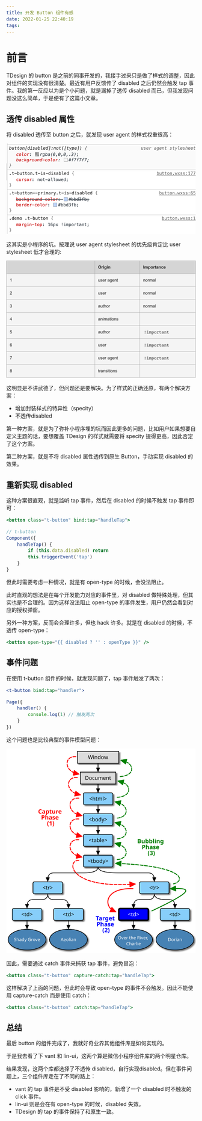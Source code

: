 ```yaml
---
title: 开发 Button 组件有感
date: 2022-01-25 22:40:19
tags:
---
```


# 前言

TDesign 的 button 是之前的同事开发的，我接手过来只是做了样式的调整，因此对组件的实现没有很清楚。最近有用户反馈传了 disabled 之后仍然会触发 tap 事件。我的第一反应以为是个小问题，就是漏掉了透传 disabled 而已，但我发现问题没这么简单，于是便有了这篇小文章。

<!-- more -->

## 透传 disabled 属性

将 disabled 透传至 button 之后，就发现 user agent 的样式权重很高：

![小程序最终样式](images/miniprogram/user-agent.png)

这其实是小程序的坑。按理说 user agent stylesheet 的优先级肯定比 user stylesheet 低才合理的:

![CSS 层叠样式优先级](images/miniprogram/css-cascade.png)

这明显是不讲武德了，但问题还是要解决。为了样式的正确还原，有两个解决方案：

- 增加封装样式的特异性（specity）
- 不透传disabled

第一种方案，就是为了弥补小程序埋的坑而因此更多的问题，比如用户如果想要自定义主题的话，要想覆盖 TDesign 的样式就需要将 specity 提得更高，因此否定了这个方案。

第二种方案，就是不将 disabled 属性透传到原生 Button，手动实现 disabled 的效果。

## 重新实现 disabled

这种方案很直观，就是监听 tap 事件，然后在 disabled 的时候不触发 tap 事件即可：

```jsx
<button class="t-button" bind:tap="handleTap">
```

```jsx
// t-button
Component({
	handleTap() {
		if (this.data.disabled) return
		this.triggerEvent('tap')
	}
}
```

但此时需要考虑一种情况，就是有 open-type 的时候，会没法阻止。

此时直观的想法是在每个开发能力对应的事件里，对 disabled 做特殊处理，但其实也是不合理的。因为这样没法阻止 open-type 的事件发生，用户仍然会看到对应的授权弹窗。

另外一种方案，反而会合理许多，但也 hack 许多。就是在 disabled 的时候，不透传 open-type：

```jsx
<button open-type="{{ disabled ? '' : openType }}" />
```

## 事件问题

在使用 t-button 组件的时候，就发现问题了，tap 事件触发了两次：

```jsx
<t-button bind:tap="handler">
```

```jsx
Page({
	handler() {
		console.log(1) // 触发两次
	}
})
```

这个问题也是比较典型的事件模型问题：

![事件模型图](images/miniprogram/eventflow.svg)

因此，需要通过 catch 事件来捕获 tap 事件，避免冒泡：

```jsx
<button class="t-button" capture-catch:tap="handleTap">
```

这样解决了上面的问题，但此时会导致 open-type 的事件不会触发。因此不能使用 capture-catch 而是使用 catch：

```jsx
<button class="t-button" catch:tap="handleTap">
```

## 总结

最后 button 的组件完成了，我就好奇业界其他组件库是如何实现的。

于是我去看了下 vant 和 lin-ui，这两个算是微信小程序组件库的两个明星仓库。

结果发现，这两个库都选择了不透传 disabled，自行实现disabled。但在事件问题上，三个组件库走在了不同的路上：

- vant 的 tap 事件是不受 disabled 影响的，新增了一个 disabled 时不触发的 click 事件。
- lin-ui 则是会在有 open-type 的时候，disabled 失效。
- TDesign 的 tap 的事件保持了和原生一致。